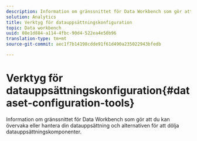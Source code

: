 ```yaml
---
description: Information om gränssnittet för Data Workbench som gör att du kan övervaka eller hantera din datauppsättning och alternativen för att dölja datauppsättningskomponenter.
solution: Analytics
title: Verktyg för datauppsättningskonfiguration
topic: Data workbench
uuid: 08e1d884-a114-4fbc-90d4-522ea4e50b96
translation-type: tm+mt
source-git-commit: aec1f7b14198cdde91f61d490a235022943bfedb

---
```



# Verktyg för datauppsättningskonfiguration{#dataset-configuration-tools}

Information om gränssnittet för Data Workbench som gör att du kan övervaka eller hantera din datauppsättning och alternativen för att dölja datauppsättningskomponenter.

